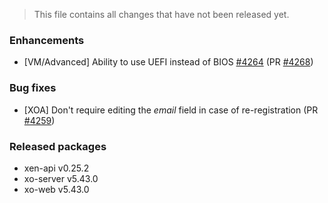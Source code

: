 > This file contains all changes that have not been released yet.

### Enhancements

- [VM/Advanced] Ability to use UEFI instead of BIOS [#4264](https://github.com/vatesfr/xen-orchestra/issues/4264) (PR [#4268](https://github.com/vatesfr/xen-orchestra/pull/4268))

### Bug fixes

- [XOA] Don't require editing the _email_ field in case of re-registration (PR [#4259](https://github.com/vatesfr/xen-orchestra/pull/4259))

### Released packages

- xen-api v0.25.2
- xo-server v5.43.0
- xo-web v5.43.0
